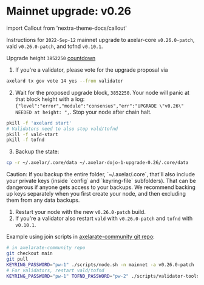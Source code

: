 # Mainnet upgrade: v0.26

import Callout from 'nextra-theme-docs/callout'

Instructions for `2022-Sep-12` mainnet upgrade to axelar-core `v0.26.0-patch`, vald `v0.26.0-patch`, and tofnd `v0.10.1`.

Upgrade height `3852250` [countdown](https://www.mintscan.io/axelar/blocks/3852250)

1. If you're a validator, please vote for the upgrade proposal via

```bash
axelard tx gov vote 14 yes --from validator
```

2. Wait for the proposed upgrade block, `3852250`. Your node will panic at that block height with a log: `{"level":"error","module":"consensus","err":"UPGRADE \"v0.26\" NEEDED at height: ",`. Stop your node after chain halt.

```bash
pkill -f 'axelard start'
# Validators need to also stop vald/tofnd
pkill -f vald-start
pkill -f tofnd
```

3. Backup the state:

```bash
cp -r ~/.axelar/.core/data ~/.axelar-dojo-1-upgrade-0.26/.core/data
```

<Callout type="warning" emoji="⚠️">
  Caution: If you backup the entire folder, `~/.axelar/.core`, that'll also include your private keys (inside `config` and `keyring-file` subfolders). That can be dangerous if anyone gets access to your backups. We recommend backing up keys separately when you first create your node, and then excluding them from any data backups.
</Callout>

1. Restart your node with the new `v0.26.0-patch` build.
2. If you're a validator also restart `vald` with `v0.26.0-patch` and `tofnd` with `v0.10.1`.

Example using join scripts in [axelarate-community git repo](https://github.com/axelarnetwork/axelarate-community):

```bash
# in axelarate-community repo
git checkout main
git pull
KEYRING_PASSWORD="pw-1" ./scripts/node.sh -n mainnet -a v0.26.0-patch
# For validators, restart vald/tofnd
KEYRING_PASSWORD="pw-1" TOFND_PASSWORD="pw-2" ./scripts/validator-tools-host.sh -a v0.26.0-patch -q v0.10.1 -n mainnet
```
